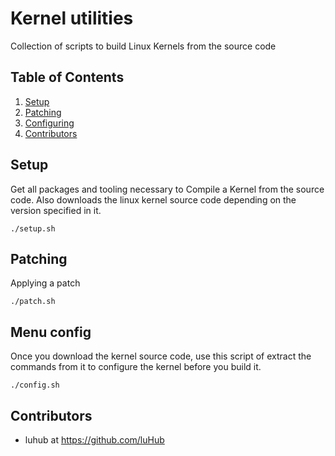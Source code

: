 # Kernel utilities

Collection of scripts to build Linux Kernels from the source code

## Table of Contents

 1. [Setup](#setup)
 2. [Patching](#Patching)
 3. [Configuring](#Config)
 4. [Contributors](#contributors) 
## Setup

Get all packages and tooling necessary to Compile a Kernel from the source code. Also downloads the linux kernel source code depending on the version 
specified in it.

```
./setup.sh
```

## Patching

Applying a patch 
```
./patch.sh
```

## Menu config

Once you download the kernel source code, use this script of extract the commands from it to configure the kernel before you build it.
```
./config.sh
```

## Contributors

- luhub at https://github.com/luHub

